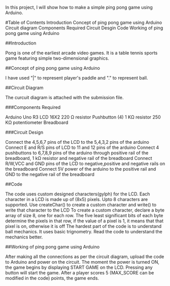In this project, I will show how to make a simple ping pong game using Arduino.

#Table of Contents
Introduction
Concept of ping pong game using Arduino
Circuit diagram
  Components Required
  Circuit Desgin
Code
Working of ping pong game using Arduino

##Introduction

Pong is one of the earliest arcade video games. It is a table tennis sports game featuring simple two-dimensional graphics.

##Concept of ping pong game using Arduino

I have used "|" to represent player's paddle and "." to represent ball.

##Circuit Diagram

The curcuit diagram is attached with the submission file.

###Components Required

Arduino Uno R3 
LCD 16X2
220 Ω resistor
Pushbutton (4)
1 KΩ resistor
250 KΩ potentiometer
Breadboard

###Circuit Design

Connect the 4,5,6,7 pins of the LCD to the 5,4,3,2 pins of the arduino
Connect E and R/S pins of LCD to 11 and 12 pins of the arduino
Connect 4 pushbuttons to 6,7,8,9 pins of the arduino through positive rail of the breadboard, 1 kΩ resistor and negative rail of the breadboard
Connect R/W,VCC and GND pins of the LCD to negative,positive and negative rails on the breadboard
Connect 5V power of the arduino to the positive rail and GND to the negative rail of the breadboard


##Code

The code uses custom designed characters(gylph) for the LCD. Each character in a LCD is made up of (8x5) pixels. Upto 8 characters are supported. Use createChar() to create a custom character and write() to write that character to the LCD
To create a custom character, declare a byte array of size 8, one for each row. The five least significant bits of each byte determine the pixels in that row, if the value of a pixel is 1, it means that that pixel is on, otherwise it is off
The hardest part of the code is to understand ball mechanics. It uses basic trignometry. Read the code to understand the mechanics better.


##Working of ping pong game using Arduino

After making all the connections as per the circuit diagram, upload the code to Arduino and power on the circuit.
The moment the power is turned ON, the game begins by displaying START GAME on the LCD. 
Pressing any button will start the game.
After a player scores 5 (MAX_SCORE can be modified in the code) points, the game ends.